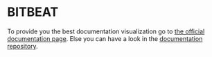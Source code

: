 # BITBEAT
To provide you the best documentation visualization go to [the official documentation page](https://bitbeat.projects.oliverfreudrich.com). Else you can have a look in the [documentation repository](https://github.com/bitbeatjs/documentation/tree/master/public).